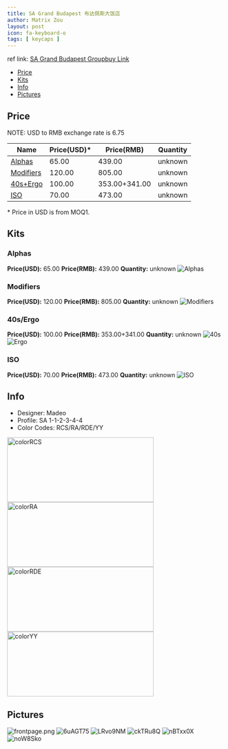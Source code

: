 ```yaml
---
title: SA Grand Budapest 布达佩斯大饭店
author: Matrix Zou
layout: post
icon: fa-keyboard-o
tags: [ keycaps ]
---
```


ref link: [SA Grand Budapest Groupbuy Link](https://geekhack.org/index.php?topic=85413.0)

* [Price](#price)
* [Kits](#kits)
* [Info](#info)
* [Pictures](#pictures)

## Price

NOTE: USD to RMB exchange rate is 6.75

| Name          | Price(USD)*   | Price(RMB)  | Quantity |
| ------------- | ------------- | ----------- | -------- |
|[Alphas](#alphas)|65.00|439.00|unknown|
|[Modifiers](#modifiers)|120.00|805.00|unknown|
|[40s+Ergo](#40sergo)|100.00|353.00+341.00|unknown|
|[ISO](#iso)|70.00|473.00|unknown|

\* Price in USD is from MOQ1.

## Kits
### Alphas
**Price(USD):** 65.00	**Price(RMB):** 439.00	**Quantity:** unknown
<img src="{{ 'assets/images/grandbudapest/kits_pics/alphas.png' | relative_url }}" alt="Alphas" class="image featured">

### Modifiers
**Price(USD):** 120.00	**Price(RMB):** 805.00	**Quantity:** unknown
<img src="{{ 'assets/images/grandbudapest/kits_pics/modifiers.jpg' | relative_url }}" alt="Modifiers" class="image featured">

### 40s/Ergo
**Price(USD):** 100.00	**Price(RMB):** 353.00+341.00	**Quantity:** unknown
<img src="{{ 'assets/images/grandbudapest/kits_pics/40s.jpg' | relative_url }}" alt="40s" class="image featured">
<img src="{{ 'assets/images/grandbudapest/kits_pics/ergo.jpg' | relative_url }}" alt="Ergo" class="image featured">

### ISO
**Price(USD):** 70.00	**Price(RMB):** 473.00	**Quantity:** unknown
<img src="{{ 'assets/images/grandbudapest/kits_pics/iso.jpg' | relative_url }}" alt="ISO" class="image featured">

## Info
* Designer: Madeo
* Profile: SA 1-1-2-3-4-4
* Color Codes: RCS/RA/RDE/YY  
<img src="{{ 'assets/images/SP_ColorCodes/abs/SP_Abs_ColorCodes_RCS.png' | relative_url }}" alt="colorRCS" height="150" width="340">
<img src="{{ 'assets/images/SP_ColorCodes/abs/SP_Abs_ColorCodes_RA.png' | relative_url }}" alt="colorRA" height="150" width="340">
<img src="{{ 'assets/images/SP_ColorCodes/abs/SP_Abs_ColorCodes_RDE.png' | relative_url }}" alt="colorRDE" height="150" width="340">
<img src="{{ 'assets/images/SP_ColorCodes/abs/SP_Abs_ColorCodes_YY.png' | relative_url }}" alt="colorYY" height="150" width="340">

## Pictures
<img src="{{ 'assets/images/grandbudapest/rendering_pics/frontpage.png' | relative_url }}" alt="frontpage.png" class="image featured">
<img src="{{ 'assets/images/grandbudapest/rendering_pics/6uAGT75.jpg' | relative_url }}" alt="6uAGT75" class="image featured">
<img src="{{ 'assets/images/grandbudapest/rendering_pics/LRvo9NM.jpg' | relative_url }}" alt="LRvo9NM" class="image featured">
<img src="{{ 'assets/images/grandbudapest/rendering_pics/ckTRu8Q.jpg' | relative_url }}" alt="ckTRu8Q" class="image featured">
<img src="{{ 'assets/images/grandbudapest/rendering_pics/nBTxx0X.jpg' | relative_url }}" alt="nBTxx0X" class="image featured">
<img src="{{ 'assets/images/grandbudapest/rendering_pics/noW8Sko.jpg' | relative_url }}" alt="noW8Sko" class="image featured">

